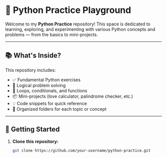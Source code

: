 # 🐍 Python Practice Playground

Welcome to my **Python Practice** repository! This space is dedicated to learning, exploring, and experimenting with various Python concepts and problems — from the basics to mini-projects.

---

## 📚 What's Inside?

This repository includes:

- ✅ Fundamental Python exercises  
- 🧠 Logical problem solving  
- 🔁 Loops, conditionals, and functions  
- 📦 Mini-projects (love calculator, palindrome checker, etc.)  
- 💡 Code snippets for quick reference  
- 📂 Organized folders for each topic or concept  

---

## 🚀 Getting Started

1. **Clone this repository:**
   ```bash
   git clone https://github.com/your-username/python-practice.git
